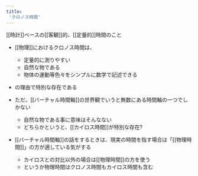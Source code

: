 ```yaml
---
title:
 'クロノス時間'
---
```


[[時計]]ベースの[[客観]]的、[[定量的]]時間のこと

- [[物理]]におけるクロノス時間は、
    - 定量的に測りやすい
    - 自然な物である
    - 物体の運動等色々をシンプルに数学で記述できる
- の理由で特別な存在である

- ただ、[[バーチャル時間軸]]の世界観でいうと無数にある時間軸の一つでしかない
    - 自然な物である事に意味はそんなない
    - どちらかというと、[[カイロス時間]]が特別な存在?

- [[バーチャル時間軸]]の話をするときは、現実の時間を指す場合は「[[物理時間]]」の方が適している気がする
    - カイロスとの対比以外の場合は[[物理時間]]の方を使う
    - というか物理時間はクロノス時間もカイロス時間も含む


